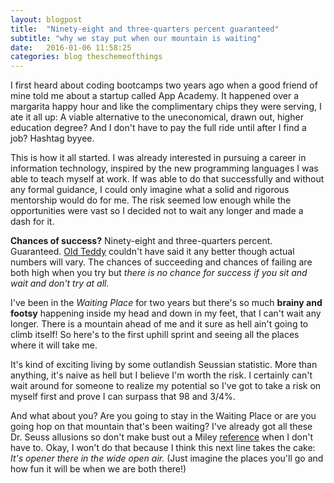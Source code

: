 ```yaml
---
layout: blogpost
title:  "Ninety-eight and three-quarters percent guaranteed"
subtitle: "why we stay put when our mountain is waiting"
date:   2016-01-06 11:58:25
categories: blog theschemeofthings
---
```


I first heard about coding bootcamps two years ago when a good friend of mine told me about a startup called App Academy. It happened over a margarita happy hour and like the complimentary chips they were serving, I ate it all up: A viable alternative to the uneconomical, drawn out, higher education degree? And I don't have to pay the full ride until after I find a job? Hashtag byyee.

This is how it all started. I was already interested in pursuing a career in information technology, inspired by the new programming languages I was able to teach myself at work. If was able to do that successfully and without any formal guidance, I could only imagine what a solid and rigorous mentorship would do for me. The risk seemed low enough while the opportunities were vast so I decided not to wait any longer and made a dash for it.

**Chances of success?** Ninety-eight and three-quarters percent. Guaranteed. [Old Teddy](http://www.amazon.com/Oh-The-Places-Youll-Go/dp/0679805273) couldn't have said it any better though actual numbers will vary. The chances of succeeding and chances of failing are both high when you try but *there is no chance for success if you sit and wait and don't try at all.*

I've been in the *Waiting Place* for two years but there's so much **brainy and footsy** happening inside my head and down in my feet, that I can't wait any longer. There is a mountain ahead of me and it sure as hell ain't going to climb itself! So here's to the first uphill sprint and seeing all the places where it will take me.

It's kind of exciting living by some outlandish Seussian statistic. More than anything, it's naive as hell but I believe I'm worth the risk. I certainly can't wait around for someone to realize my potential so I've got to take a risk on myself first and prove I can surpass that 98 and 3/4%.

And what about you? Are you going to stay in the Waiting Place or are you going hop on that mountain that's been waiting? I've already got all these Dr. Seuss allusions so don't make bust out a Miley [reference](https://www.youtube.com/watch?v=NG2zyeVRcbs) when I don't have to. Okay, I won't do that because I think this next line takes the cake: *It's opener there in the wide open air.* (Just imagine the places you'll go and how fun it will be when we are both there!)
